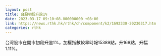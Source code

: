 ```yaml
---
layout: post
title: 台股初段升逾1%
date: 2023-03-17 09:10:08.000000000 +08:00
link: https://news.rthk.hk/rthk/ch/component/k2/1692330-20230317.htm
categories: rthk
---
```


台灣股市在開市初段升逾1%，加權指數較早時報15389點，升168點，升幅1.11%。
